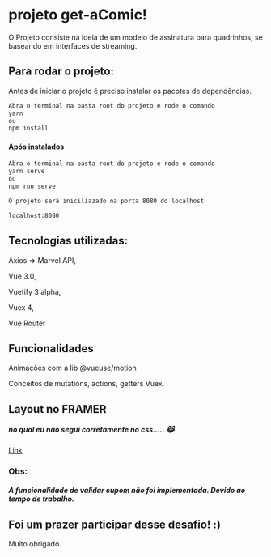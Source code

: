 # projeto get-aComic!

O Projeto consiste na ideia de um modelo de assinatura para quadrinhos,
se baseando em interfaces de streaming.

## Para rodar o projeto:

Antes de iniciar o projeto é preciso instalar os pacotes de dependências.

```bash
Abra o terminal na pasta root do projeto e rode o comando
yarn
ou
npm install
```

#### Após instalados

```bash
Abra o terminal na pasta root do projeto e rode o comando
yarn serve
ou
npm run serve

O projeto será iniciliazado na porta 8080 do localhost

localhost:8080
```

## Tecnologias utilizadas:

Axios => Marvel API,

Vue 3.0,

Vuetify 3 alpha,

Vuex 4,

Vue Router

## Funcionalidades

Animações com a lib @vueuse/motion

Conceitos de mutations, actions, getters Vuex.

## Layout no FRAMER

##### no qual eu não segui corretamente no css..... 😹

[Link](https://framer.com/projects/9exeWm73rlWf0udlzqeb-dXsxP)

### Obs:

##### A funcionalidade de validar cupom não foi implementada. Devido ao tempo de trabalho.

## Foi um prazer participar desse desafio! :)

Muito obrigado.
